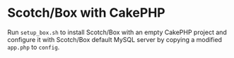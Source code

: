 # Scotch/Box with CakePHP

Run `setup_box.sh` to install Scotch/Box with an empty CakePHP project and configure it with Scotch/Box default MySQL server by copying a modified `app.php` to `config`.

